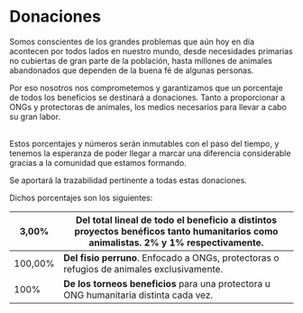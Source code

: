 # Donaciones

Somos conscientes de los grandes problemas que aún hoy en día acontecen por todos lados en nuestro mundo, desde necesidades primarias no cubiertas de gran parte de la población, hasta millones de animales abandonados que dependen de la buena fé de algunas personas.

Por eso nosotros nos comprometemos y garantizamos que un porcentaje de todos los beneficios se destinará a donaciones. Tanto a proporcionar a ONGs y protectoras de animales, los medios necesarios para llevar a cabo su gran labor.

\
Estos porcentajes y números serán inmutables con el paso del tiempo, y tenemos la esperanza de poder llegar a marcar una diferencia considerable gracias a la comunidad que estamos formando.

Se aportará la trazabilidad pertinente a todas estas donaciones.

Dichos porcentajes son los siguientes:

| 3,00%   | **Del total** lineal de todo el beneficio a distintos proyectos benéficos tanto humanitarios como animalistas. **2% y 1%** respectivamente. |
| ------- | ------------------------------------------------------------------------------------------------------------------------------------------- |
| 100,00% | **Del fisio perruno**. Enfocado a ONGs, protectoras o refugios de animales exclusivamente.                                                  |
| 100%    | **De los torneos beneficios** para una protectora u ONG humanitaria distinta cada vez.                                                      |
